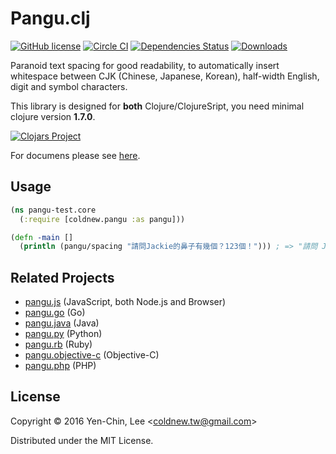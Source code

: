 # Pangu.clj
[![GitHub license](https://img.shields.io/badge/license-MIT-blue.svg)](https://raw.githubusercontent.com/coldnew/pangu.clj/master/LICENSE)
[![Circle CI](https://circleci.com/gh/coldnew/pangu.clj.svg?style=svg)](https://circleci.com/gh/coldnew/pangu.clj)
[![Dependencies Status](https://jarkeeper.com/coldnew/pangu.clj/status.svg)](https://jarkeeper.com/coldnew/pangu.clj)
[![Downloads](https://jarkeeper.com/coldnew/pangu.clj/downloads.svg)](https://jarkeeper.com/coldnew/pangu.clj)

Paranoid text spacing for good readability, to automatically insert whitespace between CJK (Chinese, Japanese, Korean), half-width English, digit and symbol characters.

This library is designed for **both** Clojure/ClojureSript, you need minimal clojure version **1.7.0**.

[![Clojars Project](http://clojars.org/coldnew/pangu/latest-version.svg)](http://clojars.org/coldnew/pangu)

For documens please see [here](http://coldnew.github.io/pangu.clj/).

## Usage

```clojure
(ns pangu-test.core
  (:require [coldnew.pangu :as pangu]))

(defn -main []
  (println (pangu/spacing "請問Jackie的鼻子有幾個？123個！"))) ; => "請問 Jackie 的鼻子有幾個？123 個！"

```

## Related Projects

* [pangu.js](https://github.com/vinta/pangu.js) (JavaScript, both Node.js and Browser)
* [pangu.go](https://github.com/vinta/pangu) (Go)
* [pangu.java](https://github.com/vinta/pangu.java) (Java)
* [pangu.py](https://github.com/vinta/pangu.py) (Python)
* [pangu.rb](https://github.com/dlackty/pangu.rb) (Ruby)
* [pangu.objective-c](https://github.com/Cee/pangu.objective-c) (Objective-C)
* [pangu.php](https://github.com/Kunr/pangu.php) (PHP)

## License

Copyright © 2016 Yen-Chin, Lee <<coldnew.tw@gmail.com>>

Distributed under the MIT License.
